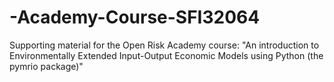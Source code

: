 # -Academy-Course-SFI32064
Supporting material for the Open Risk Academy course: "An introduction to Environmentally Extended Input-Output Economic Models using Python (the pymrio package)" 
